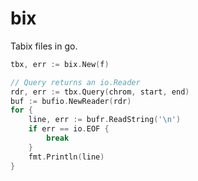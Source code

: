 bix
===

Tabix files in go.

```go
tbx, err := bix.New(f)

// Query returns an io.Reader
rdr, err := tbx.Query(chrom, start, end)
buf := bufio.NewReader(rdr)
for {
	line, err := bufr.ReadString('\n')
	if err == io.EOF {
		break
	}
	fmt.Println(line)
}
```
